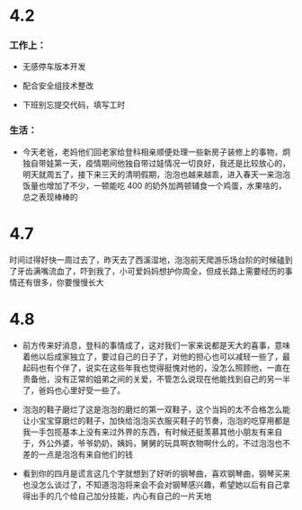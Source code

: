 # 4.2

### 工作上：

- 无感停车版本开发

- 配合安全组技术整改

- 下班别忘提交代码，填写工时

### 生活：

- 今天老爸，老妈他们回老家给登科相亲顺便处理一些新房子装修上的事物，炯独自带娃第一天，疫情期间他独自带过娃情况一切良好，我还是比较放心的，明天就周五了，接下来三天的清明假期，泡泡也越来越乖，进入春天一来泡泡饭量也增加了不少，一顿能吃 400 的奶外加两顿辅食一个鸡蛋，水果啥的，总之表现棒棒的

# 4.7

时间过得好快一周过去了，昨天去了西溪湿地，泡泡前天爬游乐场台阶的时候磕到了牙齿满嘴流血了，吓到我了，小可爱妈妈想护你周全，但成长路上需要经历的事情还有很多，你要慢慢长大

# 4.8

- 前方传来好消息，登科的事情成了，这对我们一家来说都是天大的喜事，意味着他以后成家独立了，要过自己的日子了，对他的担心也可以减轻一些了，最起码也有个伴了，说实在这些年我也觉得挺愧对他的，没怎么照顾他，一直在责备他，没有正常的姐弟之间的关爱，不管怎么说现在他能找到自己的另一半了，爸妈也心里好受一些了。

- 泡泡的鞋子磨烂了这是泡泡的磨烂的第一双鞋子，这个当妈的太不合格怎么能让小宝宝穿磨烂的鞋子，加快给泡泡买衣服买鞋子的节奏，泡泡的吃穿用都是我一手包揽基本上没有来过外界的东西，有时候还挺羡慕其他小朋友有来自于，外公外婆，爷爷奶奶，姨妈，舅舅的玩具啊衣物啊什么的，不过泡泡也不差的一点是泡泡有来自他们的钱

- 看到你的四月是谎言这几个字就想到了好听的钢琴曲，喜欢钢琴曲，钢琴买来也没怎么谈过了，不知道泡泡将来会不会对钢琴感兴趣，希望她以后有自己拿得出手的几个给自己加分技能，内心有自己的一片天地
